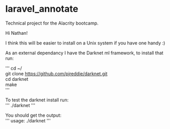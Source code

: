 # laravel_annotate
Technical project for the Alacrity bootcamp.

Hi Nathan!

I think this will be easier to install on a Unix system if you have one handy :)

As an external dependancy I have the Darknet ml framework, to install that run:

'''
cd ~/<br/>
git clone https://github.com/pjreddie/darknet.git<br/>
cd darknet<br/>
make<br/>
'''

To test the darknet install run:<br/>
'''
./darknet
'''

You should get the output:<br/>
'''
usage: ./darknet <function>
'''
